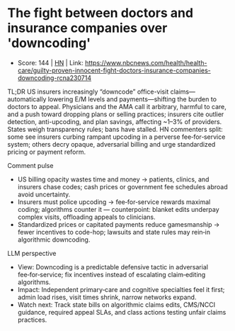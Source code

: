 # The fight between doctors and insurance companies over 'downcoding'

- Score: 144 | [HN](https://news.ycombinator.com/item?id=45526754) | Link: https://www.nbcnews.com/health/health-care/guilty-proven-innocent-fight-doctors-insurance-companies-downcoding-rcna230714

TL;DR
US insurers increasingly “downcode” office-visit claims—automatically lowering E/M levels and payments—shifting the burden to doctors to appeal. Physicians and the AMA call it arbitrary, harmful to care, and a push toward dropping plans or selling practices; insurers cite outlier detection, anti-upcoding, and plan savings, affecting ~1–3% of providers. States weigh transparency rules; bans have stalled. HN commenters split: some see insurers curbing rampant upcoding in a perverse fee‑for‑service system; others decry opaque, adversarial billing and urge standardized pricing or payment reform.

Comment pulse
- US billing opacity wastes time and money → patients, clinics, and insurers chase codes; cash prices or government fee schedules abroad avoid uncertainty.
- Insurers must police upcoding → fee‑for‑service rewards maximal coding; algorithms counter it — counterpoint: blanket edits underpay complex visits, offloading appeals to clinicians.
- Standardized prices or capitated payments reduce gamesmanship → fewer incentives to code-hop; lawsuits and state rules may rein‑in algorithmic downcoding.

LLM perspective
- View: Downcoding is a predictable defensive tactic in adversarial fee‑for‑service; fix incentives instead of escalating claim‑editing algorithms.
- Impact: Independent primary‑care and cognitive specialties feel it first; admin load rises, visit times shrink, narrow networks expand.
- Watch next: Track state bills on algorithmic claims edits, CMS/NCCI guidance, required appeal SLAs, and class actions testing unfair claims practices.

